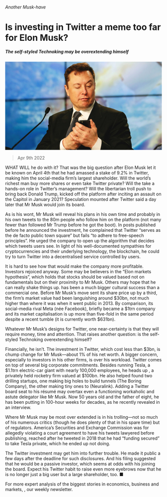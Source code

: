###### Another Musk-have

# Is investing in Twitter a meme too far for Elon Musk? 

##### The self-styled Technoking may be overextending himself 

![image](images/20220409_wbp002_0.jpg) 

> Apr 9th 2022 

WHAT WILL he do with it? That was the big question after Elon Musk let it be known on April 4th that he had amassed a stake of 9.2% in Twitter, making him the social-media firm’s largest shareholder. Will the world’s richest man buy more shares or even take Twitter private? Will the  take a hands-on role in Twitter’s management? Will the libertarian troll push to bring back Donald Trump, kicked off the platform after inciting an assault on the Capitol in January 2021? Speculation mounted after Twitter said a day later that Mr Musk would join its board.

As is his wont, Mr Musk will reveal his plans in his own time and probably in his own tweets to the 80m people who follow him on the platform (not many fewer than followed Mr Trump before he got the boot). In posts published before he announced the investment, he complained that Twitter “serves as the de facto public town square” but fails “to adhere to free-speech principles”. He urged the company to open up the algorithm that decides which tweets users see. In light of his well-documented sympathies for cryptocurrencies and their underlying technology, the blockchain, he could try to turn Twitter into a decentralised service controlled by users.


It is hard to see how that would make the company more profitable. Investors rejoiced anyway. Some may be believers in the “Elon markets hypothesis”, which holds that stocks should be valued based not on fundamentals but on their proximity to Mr Musk. Others may hope that he can really shake things up.  has been a much bigger cultural success than a commercial one. Before Mr Musk’s move sent its share price up by a third, the firm’s market value had been languishing around $30bn, not much higher than where it was when it went public in 2013. By comparison, its social-media rival Meta (née Facebook), briefly became a $1trn company and its market capitalisation is up more than five-fold in the same period despite a recent tumble (it is currently worth $631bn).

Whatever Mr Musk’s designs for Twitter, one near-certainty is that they will require money, time and attention. That raises another question: is the self-styled Technoking overextending himself?

Financially, he isn’t. The investment in Twitter, which cost less than $3bn, is chump change for Mr Musk—about 1% of his net worth. A bigger concern, especially to investors in his other firms, is over his workload. Twitter comes on top of several big corporate commitments. Besides running Tesla, a $1.1trn electric-car giant with nearly 100,000 employees, he heads up , a privately held rocketry firm valued at $100bn. He also helped found two drilling startups, one making big holes to build tunnels (The Boring Company), the other making tiny ones to  (Neuralink). Adding a Twitter board seat to his résumé may overtax even a functioning workaholic and astute delegator like Mr Musk. Now 50 years old and the father of eight, he has been putting in 100-hour weeks for decades, as he recently revealed in an interview.

Where Mr Musk may be most over extended is in his trolling—not so much of his numerous critics (though he does plenty of that in his spare time) but of regulators. America’s Securities and Exchange Commission was  for allegedly violating a court agreement to have his tweets lawyered before publishing, reached after he tweeted in 2018 that he had “funding secured” to take Tesla private, which he ended up not doing.

The Twitter investment may get him into further trouble. He made it public a few days after the deadline for such disclosures. And his filing suggested that he would be a passive investor, which seems at odds with his joining the board. Expect his Twitter habit to raise even more eyebrows now that he is no longer just a big user but a large shareholder, too. ■

For more expert analysis of the biggest stories in economics, business and markets, , our weekly newsletter.

